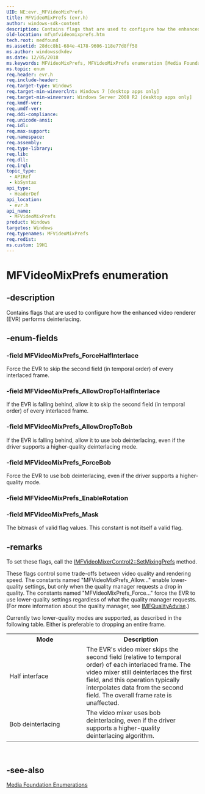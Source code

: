 ```yaml
---
UID: NE:evr._MFVideoMixPrefs
title: MFVideoMixPrefs (evr.h)
author: windows-sdk-content
description: Contains flags that are used to configure how the enhanced video renderer (EVR) performs deinterlacing.
old-location: mf\mfvideomixprefs.htm
tech.root: medfound
ms.assetid: 28dcc8b1-684e-4178-9606-118e77d8ff58
ms.author: windowssdkdev
ms.date: 12/05/2018
ms.keywords: MFVideoMixPrefs, MFVideoMixPrefs enumeration [Media Foundation], MFVideoMixPrefs_AllowDropToBob, MFVideoMixPrefs_AllowDropToHalfInterlace, MFVideoMixPrefs_ForceBob, MFVideoMixPrefs_ForceHalfInterlace, MFVideoMixPrefs_Mask, evr/MFVideoMixPrefs, evr/MFVideoMixPrefs_AllowDropToBob, evr/MFVideoMixPrefs_AllowDropToHalfInterlace, evr/MFVideoMixPrefs_ForceBob, evr/MFVideoMixPrefs_ForceHalfInterlace, evr/MFVideoMixPrefs_Mask, mf.mfvideomixprefs
ms.topic: enum
req.header: evr.h
req.include-header: 
req.target-type: Windows
req.target-min-winverclnt: Windows 7 [desktop apps only]
req.target-min-winversvr: Windows Server 2008 R2 [desktop apps only]
req.kmdf-ver: 
req.umdf-ver: 
req.ddi-compliance: 
req.unicode-ansi: 
req.idl: 
req.max-support: 
req.namespace: 
req.assembly: 
req.type-library: 
req.lib: 
req.dll: 
req.irql: 
topic_type:
 - APIRef
 - kbSyntax
api_type:
 - HeaderDef
api_location:
 - evr.h
api_name:
 - MFVideoMixPrefs
product: Windows
targetos: Windows
req.typenames: MFVideoMixPrefs
req.redist: 
ms.custom: 19H1
---
```


# MFVideoMixPrefs enumeration


## -description


Contains flags that are used to configure how the enhanced video renderer (EVR) performs  deinterlacing.


## -enum-fields




### -field MFVideoMixPrefs_ForceHalfInterlace

Force the EVR  to skip the second field (in temporal order) of every interlaced frame. 


### -field MFVideoMixPrefs_AllowDropToHalfInterlace

If the EVR is falling behind, allow it to skip the second field (in temporal order) of every interlaced frame.


### -field MFVideoMixPrefs_AllowDropToBob

If the EVR is falling behind, allow it to use bob deinterlacing, even if the driver supports a higher-quality deinterlacing mode.


### -field MFVideoMixPrefs_ForceBob

Force the EVR to use bob deinterlacing, even if the driver supports a higher-quality mode.


### -field MFVideoMixPrefs_EnableRotation


### -field MFVideoMixPrefs_Mask

The bitmask of valid flag values. This constant is not itself a valid flag.



## -remarks



To set these flags, call the <a href="https://docs.microsoft.com/windows/desktop/api/evr/nf-evr-imfvideomixercontrol2-setmixingprefs">IMFVideoMixerControl2::SetMixingPrefs</a> method.

These flags control some trade-offs between video quality and rendering speed. The constants named "MFVideoMixPrefs_Allow..." enable lower-quality settings, but only when the quality manager requests a drop in quality.  The constants named "MFVideoMixPrefs_Force..." force the EVR to use lower-quality settings regardless of  what the quality manager requests. (For more information about the quality manager, see <a href="https://docs.microsoft.com/windows/desktop/api/mfidl/nn-mfidl-imfqualityadvise">IMFQualityAdvise</a>.)

Currently two lower-quality modes are supported, as described in the following table. Either is preferable to dropping an entire frame.



<table>
<tr>
<th>Mode</th>
<th>Description</th>
</tr>
<tr>
<td width="40%">
<a id="Half_interface"></a><a id="half_interface"></a><a id="HALF_INTERFACE"></a>Half interface

</td>
<td width="60%">
The EVR's video mixer skips the second field (relative to temporal order) of each interlaced frame. The video mixer still deinterlaces the first field, and this operation typically interpolates data from the second field. The overall frame rate is unaffected.

</td>
</tr>
<tr>
<td width="40%">
<a id="Bob_deinterlacing"></a><a id="bob_deinterlacing"></a><a id="BOB_DEINTERLACING"></a>Bob deinterlacing

</td>
<td width="60%">
The video mixer uses bob deinterlacing, even if the driver supports  a higher-quality deinterlacing algorithm.

</td>
</tr>
</table>
 




## -see-also




<a href="https://docs.microsoft.com/windows/desktop/medfound/media-foundation-enumerations">Media Foundation Enumerations</a>
 

 

